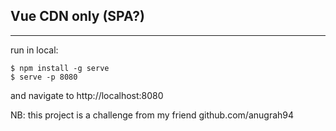 ## Vue CDN only (SPA?)
---
run in local:
```command
$ npm install -g serve
$ serve -p 8080
```

and navigate to http://localhost:8080


NB: this project is a challenge from my friend github.com/anugrah94